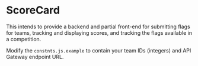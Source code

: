 # ScoreCard

This intends to provide a backend and partial front-end for submitting flags for teams, tracking and displaying scores, and tracking the flags available in a competition.

Modify the `constnts.js.example` to contain your team IDs (integers) and API Gateway endpoint URL.
